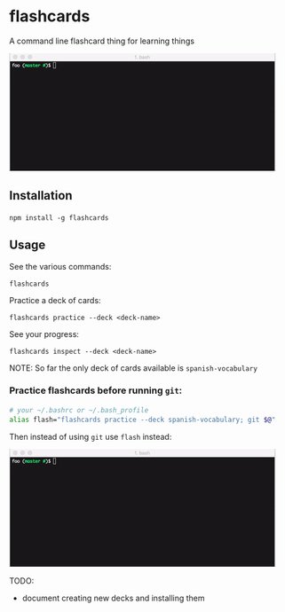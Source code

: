 # flashcards
A command line flashcard thing for learning things

![flashcards demo](flashcards-demo.gif)
## Installation
`npm install -g flashcards`

## Usage
See the various commands:
```
flashcards
```

Practice a deck of cards:
```
flashcards practice --deck <deck-name>
```

See your progress:
```
flashcards inspect --deck <deck-name>
```

NOTE: So far the only deck of cards available is `spanish-vocabulary`

### Practice flashcards before running `git`:
```bash
# your ~/.bashrc or ~/.bash_profile
alias flash="flashcards practice --deck spanish-vocabulary; git $@"
```
Then instead of using `git` use `flash` instead:

![flashcards demo](flashcards-git-demo.gif)

TODO:
- document creating new decks and installing them

